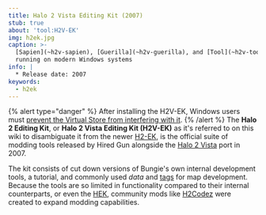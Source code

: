 ```yaml
---
title: Halo 2 Vista Editing Kit (2007)
stub: true
about: 'tool:H2V-EK'
img: h2ek.jpg
caption: >-
  [Sapien](~h2v-sapien), [Guerilla](~h2v-guerilla), and [Tool](~h2v-tool)
  running on modern Windows systems
info: |
  * Release date: 2007
keywords:
  - h2ek
---
```

{% alert type="danger" %}
After installing the H2V-EK, Windows users must [prevent the Virtual Store from interfering with it](~custom-edition#installation).
{% /alert %}
The **Halo 2 Editing Kit**, or **Halo 2 Vista Editing Kit (H2V-EK)** as it's referred to on this wiki to disambiguate it from the newer [H2-EK](~h2-ek), is the official suite of modding tools released by Hired Gun alongside the [Halo 2 Vista](~h2) port in 2007.

The kit consists of cut down versions of Bungie's own internal development tools, a tutorial, and commonly used _data_ and [tags](~) for map development. Because the tools are so limited in functionality compared to their internal counterparts, or even the [HEK](~custom-edition#halo-editing-kit), community mods like [H2Codez](https://github.com/Project-Cartographer/H2Codez) were created to expand modding capabilities.
